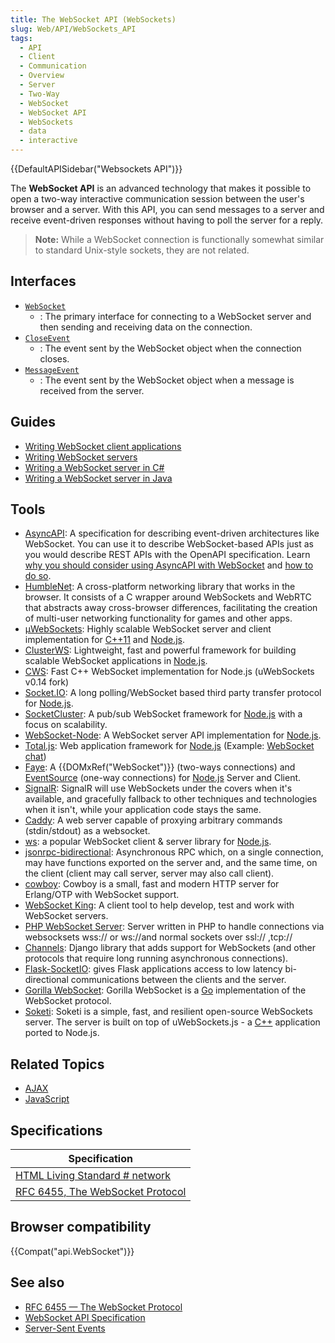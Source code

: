 ```yaml
---
title: The WebSocket API (WebSockets)
slug: Web/API/WebSockets_API
tags:
  - API
  - Client
  - Communication
  - Overview
  - Server
  - Two-Way
  - WebSocket
  - WebSocket API
  - WebSockets
  - data
  - interactive
---
```

{{DefaultAPISidebar("Websockets API")}}

The **WebSocket API** is an advanced technology that makes it possible to open a two-way interactive communication session between the user's browser and a server. With this API, you can send messages to a server and receive event-driven responses without having to poll the server for a reply.

> **Note:** While a WebSocket connection is functionally somewhat similar to standard Unix-style sockets, they are not related.

## Interfaces

- [`WebSocket`](/en-US/docs/Web/API/WebSocket)
  - : The primary interface for connecting to a WebSocket server and then sending and receiving data on the connection.
- [`CloseEvent`](/en-US/docs/Web/API/CloseEvent)
  - : The event sent by the WebSocket object when the connection closes.
- [`MessageEvent`](/en-US/docs/Web/API/MessageEvent)
  - : The event sent by the WebSocket object when a message is received from the server.

## Guides

- [Writing WebSocket client applications](/en-US/docs/Web/API/WebSockets_API/Writing_WebSocket_client_applications)
- [Writing WebSocket servers](/en-US/docs/Web/API/WebSockets_API/Writing_WebSocket_servers)
- [Writing a WebSocket server in C#](/en-US/docs/Web/API/WebSockets_API/Writing_WebSocket_server)
- [Writing a WebSocket server in Java](/en-US/docs/Web/API/WebSockets_API/Writing_a_WebSocket_server_in_Java)

## Tools

- [AsyncAPI](https://www.asyncapi.com/): A specification for describing event-driven architectures like WebSocket. You can use it to describe WebSocket-based APIs just as you would describe REST APIs with the OpenAPI specification. Learn [why you should consider using AsyncAPI with WebSocket](https://www.asyncapi.com/blog/websocket-part1) and [how to do so](https://www.asyncapi.com/blog/websocket-part2).
- [HumbleNet](https://hacks.mozilla.org/2017/06/introducing-humblenet-a-cross-platform-networking-library-that-works-in-the-browser/): A cross-platform networking library that works in the browser. It consists of a C wrapper around WebSockets and WebRTC that abstracts away cross-browser differences, facilitating the creation of multi-user networking functionality for games and other apps.
- [µWebSockets](https://github.com/uWebSockets/uWebSockets): Highly scalable WebSocket server and client implementation for [C++11](https://isocpp.org/) and [Node.js](https://nodejs.org).
- [ClusterWS](https://github.com/ClusterWS/ClusterWS):  Lightweight, fast and powerful framework for building scalable WebSocket applications in [Node.js](https://nodejs.org).
- [CWS](https://github.com/ClusterWS/cWS): Fast C++ WebSocket implementation for Node.js (uWebSockets v0.14 fork)
- [Socket.IO](https://socket.io): A long polling/WebSocket based third party transfer protocol for [Node.js](https://nodejs.org).
- [SocketCluster](https://socketcluster.io/): A pub/sub WebSocket framework for [Node.js](https://nodejs.org) with a focus on scalability.
- [WebSocket-Node](https://github.com/Worlize/WebSocket-Node): A WebSocket server API implementation for [Node.js](https://nodejs.org).
- [Total.js](https://www.totaljs.com): Web application framework for [Node.js](https://www.nodejs.org) (Example: [WebSocket chat](https://github.com/totaljs/examples/tree/master/websocket))
- [Faye](https://www.npmjs.com/package/faye-websocket): A {{DOMxRef("WebSocket")}} (two-ways connections) and [EventSource](/en-US/docs/Web/API/EventSource) (one-way connections) for [Node.js](https://nodejs.org) Server and Client.
- [SignalR](https://signalr.net/): SignalR will use WebSockets under the covers when it's available, and gracefully fallback to other techniques and technologies when it isn't, while your application code stays the same.
- [Caddy](https://caddyserver.com/): A web server capable of proxying arbitrary commands (stdin/stdout) as a websocket.
- [ws](https://github.com/websockets/ws): a popular WebSocket client & server library for [Node.js](https://nodejs.org/).
- [jsonrpc-bidirectional](https://github.com/bigstepinc/jsonrpc-bidirectional): Asynchronous RPC which, on a single connection, may have functions exported on the server and, and the same time, on the client (client may call server, server may also call client).
- [cowboy](https://github.com/ninenines/cowboy): Cowboy is a small, fast and modern HTTP server for Erlang/OTP with WebSocket support.
- [WebSocket King](https://websocketking.com): A client tool to help develop, test and work with WebSocket servers.
- [PHP WebSocket Server](https://github.com/napengam/phpWebSocketServer): Server written in PHP to handle connections via websocksets wss\:// or ws\://and normal sockets over ssl:// ,tcp\://
- [Channels](https://channels.readthedocs.io/en/stable/index.html): Django library that adds support for WebSockets (and other protocols that require long running asynchronous connections).
- [Flask-SocketIO](https://flask-socketio.readthedocs.io/en/latest/): gives Flask applications access to low latency bi-directional communications between the clients and the server.
- [Gorilla WebSocket](https://pkg.go.dev/github.com/gorilla/websocket): Gorilla WebSocket is a [Go](https://golang.org/) implementation of the WebSocket protocol.
- [Soketi](https://docs.soketi.app/): Soketi is a simple, fast, and resilient open-source WebSockets server. The server is built on top of uWebSockets.js - a [C++](https://devdocs.io/cpp/) application ported to Node.js.

## Related Topics

- [AJAX](/en-US/docs/Web/Guide/AJAX)
- [JavaScript](/en-US/docs/Web/JavaScript)

## Specifications

| Specification                                                                                     |
| ------------------------------------------------------------------------------------------------- |
| [HTML Living Standard # network](https://html.spec.whatwg.org/multipage/web-sockets.html#network) |
| [RFC 6455, The WebSocket Protocol](https://datatracker.ietf.org/doc/html/rfc6455)                 |

## Browser compatibility

{{Compat("api.WebSocket")}}

## See also

- [RFC 6455 — The WebSocket Protocol](https://datatracker.ietf.org/doc/html/rfc6455)
- [WebSocket API Specification](https://www.w3.org/TR/websockets/)
- [Server-Sent Events](/en-US/docs/Web/API/Server-sent_events)
